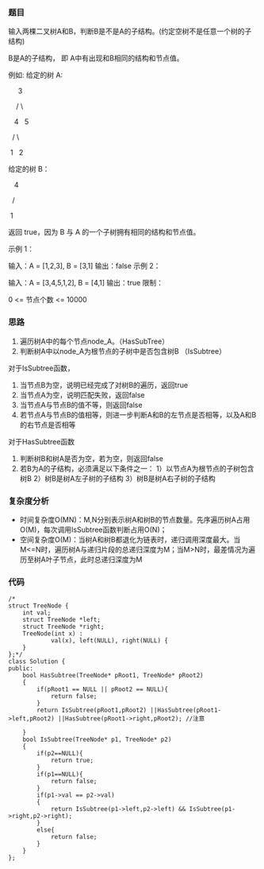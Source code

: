 ### 题目
输入两棵二叉树A和B，判断B是不是A的子结构。(约定空树不是任意一个树的子结构)

B是A的子结构， 即 A中有出现和B相同的结构和节点值。

例如:
给定的树 A:

     3
	     
    / \\
    
   4   5
	     
  / \\
  
 1   2
	     
给定的树 B：

   4 
	     
  /
	     
 1
	     
返回 true，因为 B 与 A 的一个子树拥有相同的结构和节点值。

示例 1：

输入：A = [1,2,3], B = [3,1]
输出：false
示例 2：

输入：A = [3,4,5,1,2], B = [4,1]
输出：true
限制：

0 <= 节点个数 <= 10000

### 思路
1. 遍历树A中的每个节点node_A。（HasSubTree）
2. 判断树A中以node_A为根节点的子树中是否包含树B （IsSubtree）

对于IsSubtree函数，
1. 当节点B为空，说明已经完成了对树B的遍历，返回true
2. 当节点A为空，说明匹配失败，返回false
3. 当节点A与节点B的值不等，则返回false
4. 若节点A与节点B的值相等，则进一步判断A和B的左节点是否相等，以及A和B的右节点是否相等

对于HasSubtree函数

1. 判断树B和树A是否为空，若为空，则返回false
2. 若B为A的子结构，必须满足以下条件之一：
1）以节点A为根节点的子树包含树B
2）树B是树A左子树的子结构
3）树B是树A右子树的子结构

### 复杂度分析
- 时间复杂度O(MN)：M,N分别表示树A和树B的节点数量。先序遍历树A占用O(M)，每次调用IsSubtree函数判断占用O(N)；
- 空间复杂度O(M)：当树A和树B都退化为链表时，递归调用深度最大。当M<=N时，遍历树A与递归片段的总递归深度为M；当M>N时，最差情况为遍历至树A叶子节点，此时总递归深度为M

### 代码
```
/*
struct TreeNode {
	int val;
	struct TreeNode *left;
	struct TreeNode *right;
	TreeNode(int x) :
			val(x), left(NULL), right(NULL) {
	}
};*/
class Solution {
public:
    bool HasSubtree(TreeNode* pRoot1, TreeNode* pRoot2)
    {
        if(pRoot1 == NULL || pRoot2 == NULL){
            return false;
        }
        return IsSubtree(pRoot1,pRoot2) ||HasSubtree(pRoot1->left,pRoot2) ||HasSubtree(pRoot1->right,pRoot2); //注意
        
    }
    bool IsSubtree(TreeNode* p1, TreeNode* p2)
    {
    	if(p2==NULL){
    		return true;
    	}
    	if(p1==NULL){
    		return false;
    	}
    	if(p1->val == p2->val)
    	{
    		return IsSubtree(p1->left,p2->left) && IsSubtree(p1->right,p2->right);
    	}
    	else{
    		return false;
    	}
    }
};
```
